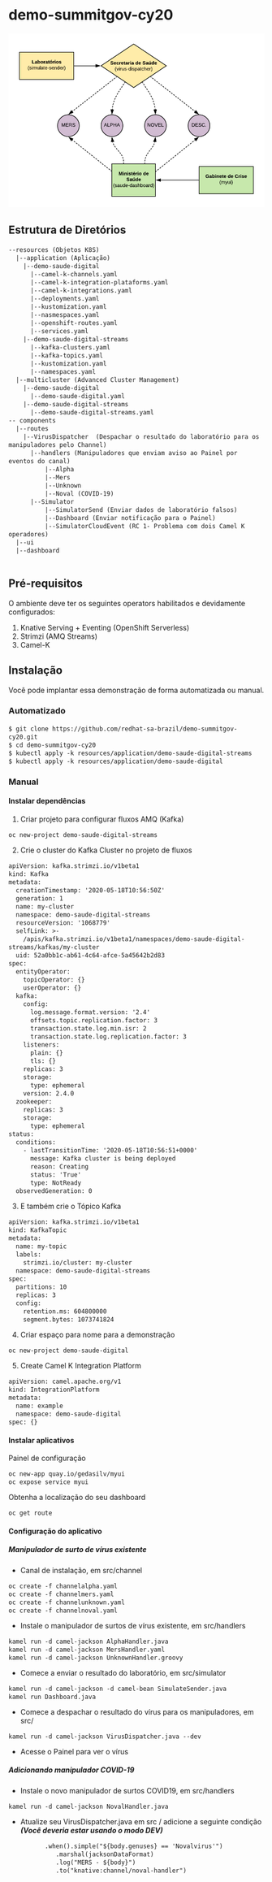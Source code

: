 # demo-summitgov-cy20

![](diagram.png)

## Estrutura de Diretórios

```
--resources (Objetos K8S)   
  |--application (Aplicação)  
    |--demo-saude-digital
      |--camel-k-channels.yaml
      |--camel-k-integration-plataforms.yaml
      |--camel-k-integrations.yaml
      |--deployments.yaml
      |--kustomization.yaml
      |--nasmespaces.yaml
      |--openshift-routes.yaml
      |--services.yaml
    |--demo-saude-digital-streams
      |--kafka-clusters.yaml
      |--kafka-topics.yaml
      |--kustomization.yaml
      |--namespaces.yaml
  |--multicluster (Advanced Cluster Management)
    |--demo-saude-digital
      |--demo-saude-digital.yaml
    |--demo-saude-digital-streams
      |--demo-saude-digital-streams.yaml
-- components
  |--routes
    |--VirusDispatcher	(Despachar o resultado do laboratório para os manipuladores pelo Channel)
	  |--handlers (Manipuladores que enviam aviso ao Painel por eventos do canal)
		  |--Alpha
		  |--Mers
		  |--Unknown
		  |--Noval (COVID-19)
	  |--Simulator
		  |--SimulatorSend (Enviar dados de laboratório falsos)
		  |--Dashboard (Enviar notificação para o Painel)
		  |--SimulatorCloudEvent (RC 1- Problema com dois Camel K operadores)
  |--ui
  |--dashboard
    
```

## Pré-requisitos

O ambiente deve ter os seguintes operators habilitados e devidamente configurados:

1. Knative Serving + Eventing (OpenShift Serverless)
1. Strimzi (AMQ Streams)
1. Camel-K


## Instalação

Você pode implantar essa demonstração de forma automatizada ou manual.

### Automatizado

```
$ git clone https://github.com/redhat-sa-brazil/demo-summitgov-cy20.git
$ cd demo-summitgov-cy20
$ kubectl apply -k resources/application/demo-saude-digital-streams
$ kubectl apply -k resources/application/demo-saude-digital

```

### Manual

#### Instalar dependências

1. Criar projeto para configurar fluxos AMQ (Kafka)

```
oc new-project demo-saude-digital-streams

```

2. Crie o cluster do Kafka Cluster no projeto de fluxos

```
apiVersion: kafka.strimzi.io/v1beta1
kind: Kafka
metadata:
  creationTimestamp: '2020-05-18T10:56:50Z'
  generation: 1
  name: my-cluster
  namespace: demo-saude-digital-streams
  resourceVersion: '1068779'
  selfLink: >-
    /apis/kafka.strimzi.io/v1beta1/namespaces/demo-saude-digital-streams/kafkas/my-cluster
  uid: 52a0bb1c-ab61-4c64-afce-5a45642b2d83
spec:
  entityOperator:
    topicOperator: {}
    userOperator: {}
  kafka:
    config:
      log.message.format.version: '2.4'
      offsets.topic.replication.factor: 3
      transaction.state.log.min.isr: 2
      transaction.state.log.replication.factor: 3
    listeners:
      plain: {}
      tls: {}
    replicas: 3
    storage:
      type: ephemeral
    version: 2.4.0
  zookeeper:
    replicas: 3
    storage:
      type: ephemeral
status:
  conditions:
    - lastTransitionTime: '2020-05-18T10:56:51+0000'
      message: Kafka cluster is being deployed
      reason: Creating
      status: 'True'
      type: NotReady
  observedGeneration: 0
```

3. E também crie o Tópico Kafka

```
apiVersion: kafka.strimzi.io/v1beta1
kind: KafkaTopic
metadata:
  name: my-topic
  labels:
    strimzi.io/cluster: my-cluster
  namespace: demo-saude-digital-streams
spec:
  partitions: 10
  replicas: 3
  config:
    retention.ms: 604800000
    segment.bytes: 1073741824
```

4. Criar espaço para nome para a demonstração

```
oc new-project demo-saude-digital

```

5. Create Camel K Integration Platform

```
apiVersion: camel.apache.org/v1
kind: IntegrationPlatform
metadata:
  name: example
  namespace: demo-saude-digital
spec: {}
```


#### Instalar aplicativos

Painel de configuração

```
oc new-app quay.io/gedasilv/myui
oc expose service myui
```

Obtenha a localização do seu dashboard

```
oc get route
```


#### Configuração do aplicativo

##### Manipulador de surto de vírus existente

- Canal de instalação, em src/channel

```
oc create -f channelalpha.yaml		
oc create -f channelmers.yaml
oc create -f channelunknown.yaml
oc create -f channelnoval.yaml		
```

- Instale o manipulador de surtos de vírus existente, em src/handlers

```
kamel run -d camel-jackson AlphaHandler.java
kamel run -d camel-jackson MersHandler.yaml
kamel run -d camel-jackson UnknownHandler.groovy
```


- Comece a enviar o resultado do laboratório, em src/simulator

```
kamel run -d camel-jackson -d camel-bean SimulateSender.java 
kamel run Dashboard.java
```

- Comece a despachar o resultado do vírus para os manipuladores, em src/

```
kamel run -d camel-jackson VirusDispatcher.java --dev
```

- Acesse o Painel para ver o vírus


##### Adicionando manipulador COVID-19

- Instale o novo manipulador de surtos COVID19, em src/handlers

```
kamel run -d camel-jackson NovalHandler.java
```

- Atualize seu VirusDispatcher.java em src / adicione a seguinte condição ***(Você deveria estar usando o modo DEV)***

```
	      .when().simple("${body.genuses} == 'Novalvirus'")
             .marshal(jacksonDataFormat)
             .log("MERS - ${body}")
             .to("knative:channel/noval-handler")
```
